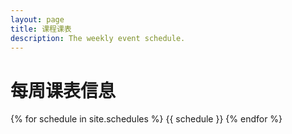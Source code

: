 ```yaml
---
layout: page
title: 课程课表
description: The weekly event schedule.
---
```


# 每周课表信息

{% for schedule in site.schedules %}
{{ schedule }}
{% endfor %}
